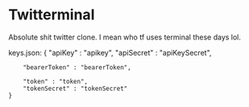 # Twitterminal

Absolute shit twitter clone.
I mean who tf uses terminal these days lol.




keys.json:
    {
        "apiKey" : "apikey",
        "apiSecret" : "apiKeySecret",

        "bearerToken" : "bearerToken",

        "token" : "token",
        "tokenSecret" : "tokenSecret"
    }
